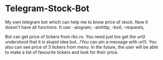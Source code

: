 # Telegram-Stock-Bot
My own telegram bot which can help me to know price of stock. Now it doesn't have all functions. 
It use:
-aiogram;
-aiohttp;
-bs4;
-requests;

Bot can get price of tickers from rbc.ru. You need just too get the url(I understood that it is stupid idea but...!You can pin a message with url!). You also can see price of 3 tickers from menu.
In the future, the user will be able to make a list of favourite tickers and look for their price.
